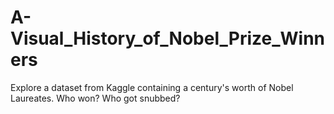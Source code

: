 # A-Visual_History_of_Nobel_Prize_Winners
Explore a dataset from Kaggle containing a century's worth of Nobel Laureates. Who won? Who got snubbed?
